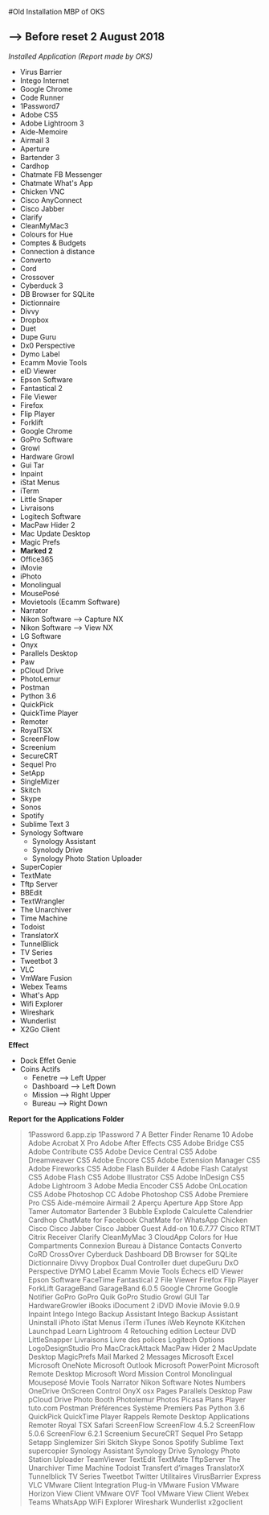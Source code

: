 #Old Installation MBP of OKS 

## --> Before reset 2 August 2018

_Installed Application (Report made by OKS)_

* Virus Barrier
* Intego Internet
* Google Chrome
* Code Runner
* 1Password7
* Adobe CS5
* Adobe Lightroom 3
* Aide-Memoire
* Airmail 3
* Aperture
* Bartender 3
* Cardhop
* Chatmate FB Messenger
* Chatmate What's App
* Chicken VNC
* Cisco AnyConnect
* Cisco Jabber
* Clarify
* CleanMyMac3
* Colours for Hue
* Comptes & Budgets
* Connection à distance
* Converto
* Cord
* Crossover
* Cyberduck 3
* DB Browser for SQLite
* Dictionnaire
* Divvy
* Dropbox
* Duet
* Dupe Guru
* Dx0 Perspective
* Dymo Label
* Ecamm Movie Tools
* eID Viewer
* Epson Software
* Fantastical 2
* File Viewer
* Firefox
* Flip Player
* Forklift
* Google Chrome
* GoPro Software
* Growl
* Hardware Growl
* Gui Tar
* Inpaint
* iStat Menus
* iTerm
* Little Snaper
* Livraisons
* Logitech Software
* MacPaw Hider 2
* Mac Update Desktop 
* Magic Prefs
* __Marked 2__
* Office365
* iMovie
* iPhoto
* Monolingual
* MousePosé
* Movietools (Ecamm Software)
* Narrator
* Nikon Software --> Capture NX
* Nikon Software --> View NX
* LG Software
* Onyx
* Parallels Desktop
* Paw
* pCloud Drive
* PhotoLemur
* Postman
* Python 3.6
* QuickPick
* QuickTime Player
* Remoter
* RoyalTSX
* ScreenFlow
* Screenium
* SecureCRT
* Sequel Pro
* SetApp
* SingleMizer
* Skitch
* Skype
* Sonos
* Spotify
* Sublime Text 3
* Synology Software
	* Synology Assistant
	* Synolody Drive
	* Synology Photo Station Uploader
* SuperCopier
* TextMate
* Tftp Server
* BBEdit
* TextWrangler
* The Unarchiver
* Time Machine
* Todoist
* TranslatorX
* TunnelBlick
* TV Series
* Tweetbot 3
* VLC
* VmWare Fusion
* Webex Teams
* What's App
* Wifi Explorer
* Wireshark
* Wunderlist
* X2Go Client

**Effect**

* Dock Effet Genie
* Coins Actifs
	* Fenetre 	--> Left Upper
	* Dashboard --> Left Down
	* Mission 	--> Right Upper
	* Bureau 	--> Right Down

**Report for the Applications Folder**

>1Password 6.app.zip
>1Password 7
>A Better Finder Rename 10
>Adobe
>Adobe Acrobat X Pro
>Adobe After Effects CS5
>Adobe Bridge CS5
>Adobe Contribute CS5
>Adobe Device Central CS5
>Adobe Dreamweaver CS5
>Adobe Encore CS5
>Adobe Extension Manager CS5
>Adobe Fireworks CS5
>Adobe Flash Builder 4
>Adobe Flash Catalyst CS5
>Adobe Flash CS5
>Adobe Illustrator CS5
>Adobe InDesign CS5
>Adobe Lightroom 3
>Adobe Media Encoder CS5
>Adobe OnLocation CS5
>Adobe Photoshop CC
>Adobe Photoshop CS5
>Adobe Premiere Pro CS5
>Aide-mémoire
>Airmail 2
>Aperçu
>Aperture
>App Store
>App Tamer
>Automator
>Bartender 3
>Bubble Explode
>Calculette
>Calendrier
>Cardhop
>ChatMate for Facebook
>ChatMate for WhatsApp
>Chicken
>Cisco
>Cisco Jabber
>Cisco Jabber Guest Add-on 10.6.7.77
>Cisco RTMT
>Citrix Receiver
>Clarify
>CleanMyMac 3
>CloudApp
>Colors for Hue
>Compartments
>Connexion Bureau à Distance
>Contacts
>Converto
>CoRD
>CrossOver
>Cyberduck
>Dashboard
>DB Browser for SQLite
>Dictionnaire
>Divvy
>Dropbox
>Dual Controller
>duet
>dupeGuru
>DxO Perspective
>DYMO Label
>Ecamm Movie Tools
>Échecs
>eID Viewer
>Epson Software
>FaceTime
>Fantastical 2
>File Viewer
>Firefox
>Flip Player
>ForkLift
>GarageBand
>GarageBand 6.0.5
>Google Chrome
>Google Notifier
>GoPro
>GoPro Quik
>GoPro Studio
>Growl
>GUI Tar
>HardwareGrowler
>iBooks
>iDocument 2
>iDVD
>iMovie
>iMovie 9.0.9
>Inpaint
>Intego
>Intego Backup Assistant
>Intego Backup Assistant Uninstall
>iPhoto
>iStat Menus
>iTerm
>iTunes
>iWeb
>Keynote
>KKitchen
>Launchpad
>Learn Lightroom 4 Retouching edition
>Lecteur DVD
>LittleSnapper
>Livraisons
>Livre des polices
>Logitech Options
>LogoDesignStudio Pro
>MacCrackAttack
>MacPaw Hider 2
>MacUpdate Desktop
>MagicPrefs
>Mail
>Marked 2
>Messages
>Microsoft Excel
>Microsoft OneNote
>Microsoft Outlook
>Microsoft PowerPoint
>Microsoft Remote Desktop
>Microsoft Word
>Mission Control
>Monolingual
>Mouseposé
>Movie Tools
>Narrator
>Nikon Software
>Notes
>Numbers
>OneDrive
>OnScreen Control
>OnyX
>osx
>Pages
>Parallels Desktop
>Paw
>pCloud Drive
>Photo Booth
>Photolemur
>Photos
>Picasa
>Plans
>Player tuto.com
>Postman
>Préférences Système
>Premiers Pas
>Python 3.6
>QuickPick
>QuickTime Player
>Rappels
>Remote Desktop Applications
>Remoter
>Royal TSX
>Safari
>ScreenFlow
>ScreenFlow 4.5.2
>ScreenFlow 5.0.6
>ScreenFlow 6.2.1
>Screenium
>SecureCRT
>Sequel Pro
>Setapp
>Setapp
>Singlemizer
>Siri
>Skitch
>Skype
>Sonos
>Spotify
>Sublime Text
>supercopier
>Synology Assistant
>Synology Drive
>Synology Photo Station Uploader
>TeamViewer
>TextEdit
>TextMate
>TftpServer
>The Unarchiver
>Time Machine
>Todoist
>Transfert d’images
>TranslatorX
>Tunnelblick
>TV Series
>Tweetbot
>Twitter
>Utilitaires
>VirusBarrier Express
>VLC
>VMware Client Integration Plug-in
>VMware Fusion
>VMware Horizon View Client
>VMware OVF Tool
>VMware View Client
>Webex Teams
>WhatsApp
>WiFi Explorer
>Wireshark
>Wunderlist
>x2goclient





